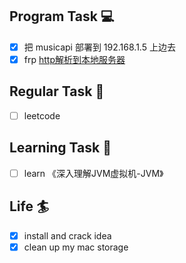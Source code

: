 

## Program Task  💻
- [x] 把 musicapi 部署到 192.168.1.5 上边去
- [x] frp [http解析到本地服务器](https://www.cnblogs.com/sanduzxcvbnm/p/8509150.html)

## Regular Task  🤡
- [ ] leetcode

## Learning Task 🎯
- [ ]  learn 《深入理解JVM虚拟机-JVM》

## Life 🏄
- [x] install and crack idea
- [x] clean up my mac storage